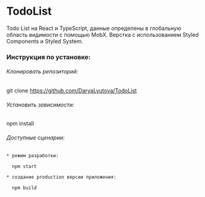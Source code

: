 # TodoList

Todo List на React и TypeScript, данные определены в глобальную область видимости с помощью MobX. Верстка с использованием Styled Components и Styled System.

### Инструкция по установке:
###### Клонировать репозиторий:
git clone https://github.com/DaryaLyutova/TodoList

###### Установить зависимости:
npm install

###### Доступные сценарии:
    * режим разработки:

      npm start

    * создание production версии приложения:

      npm build